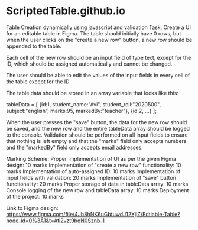 # ScriptedTable.github.io
Table Creation dynamically using javascript and validation
Task:
Create a UI for an editable table in Figma. The table should initially have 0 rows, but when the user clicks on the "create a new row" button, a new row should be appended to the table.

Each cell of the new row should be an input field of type text, except for the ID, which should be assigned automatically and cannot be changed.

The user should be able to edit the values of the input fields in every cell of the table except for the ID.

The table data should be stored in an array variable that looks like this:


tableData = [
  {id:1, student_name:"Avi", student_roll:"2020500", subject:"english", marks:95, markedBy:"teacher"},
  {id:2, ...}
];

When the user presses the "save" button, the data for the new row should be saved, and the new row and the entire tableData array should be logged to the console. Validation should be performed on all input fields to ensure that nothing is left empty and that the "marks" field only accepts numbers and the "markedBy" field only accepts email addresses.

Marking Scheme:
Proper implementation of UI as per the given Figma design: 10 marks
Implementation of "create a new row" functionality: 10 marks
Implementation of auto-assigned ID: 10 marks
Implementation of input fields with validation: 20 marks
Implementation of "save" button functionality: 20 marks
Proper storage of data in tableData array: 10 marks
Console logging of the new row and tableData array: 10 marks
Deployment of the project: 10 marks

Link to Figma design: https://www.figma.com/file/4Jb8hNK6uGbtuwdJ12XjIZ/Edtiable-Table?node-id=0%3A1&t=Ati2vzt9bqN0Sznb-1
